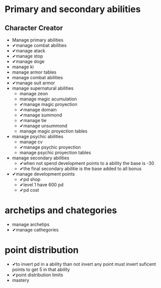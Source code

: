 # Primary and secondary abilities
## Character Creator
* Manage primary abilities
 * ✔manage combat abilities
  * ✔manage atack
  * ✔manage stop
  * ✔manage doge
  * manage ki
  * manage armor tables
  * manage combat abilities
  * ✔manage suit armor
* manage supernatural abilities
  * manage zeon
  * manage magic acumulation
  * ✔manage magic proyection
  * ✔manage domain
  * ✔manage summond
  * ✔manage tie
  * ✔manage unsummond
  * manage magic proyection tables
* manage psychic abilities
  * manage cv
  * ✔manage psychic proyection
  * manage psychic proyection tables
* manage secondary abilities
  * ✔when not spend development points to a ability the base is -30
  * ✔the final secondary abilitie is the base added to all bonus
* ✔manage development points
  * ✔pd shop
  * ✔level 1 have 600 pd
  * ✔pd cost
# archetips and chategories
* manage archetips
* ✔manage cathegories
# point distribution
* ✔to invert pd in a ability than not invert any point must invert suficent points to get 5 in that ability
* ✔point distribution limits
*  mastery
